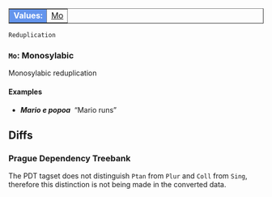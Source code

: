 
<table class="typeindex" border="1">
<tr>
  <td style="background-color:cornflowerblue;color:white"><strong>Values:</strong> </td>
  <td><a href="#Mo">Mo</a></td> 
  

</tr>
</table>

`Reduplication`  


### <a name="Mo">`Mo`</a>: Monosylabic 

Monosylabic reduplication

#### Examples


* _<b>Mario e popoa</b>&nbsp;_ “Mario runs”




## Diffs

### Prague Dependency Treebank

The PDT tagset does not distinguish `Ptan` from `Plur` and `Coll` from `Sing`,
therefore this distinction is not being made in the converted data.
<!-- Interlanguage links updated Po 6. listopadu 2023, 21:42:05 CET -->
